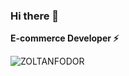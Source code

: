 ### Hi there 👋

**E-commerce Developer ⚡**

![ZOLTANFODOR](https://cdn.shopify.com/s/files/1/0592/7226/5906/files/Green_and_White_Technology_LinkedIn_Banner.png?v=1643315878)

<!--
**ritmillio/ritmillio** is a ✨ _special_ ✨ repository because its `README.md` (this file) appears on your GitHub profile.

Here are some ideas to get you started:

- 🔭 I’m currently working on ...
- 🌱 I’m currently learning ...
- 👯 I’m looking to collaborate on ...
- 🤔 I’m looking for help with ...
- 💬 Ask me about ...
- 📫 How to reach me: ...
- 😄 Pronouns: ...
- ⚡ Fun fact: ...
-->

